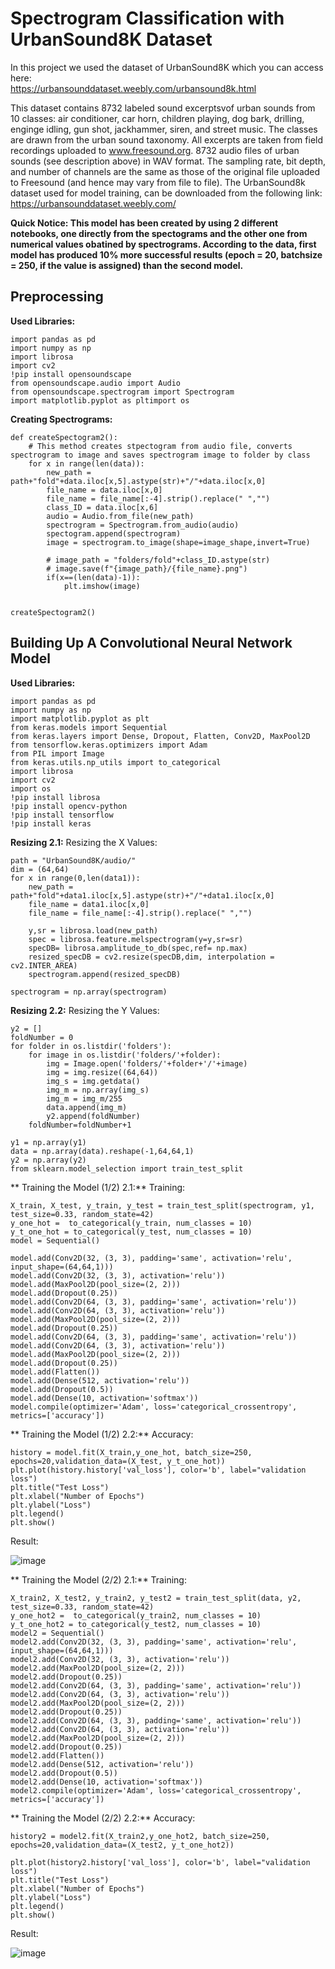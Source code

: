 # Spectrogram Classification with UrbanSound8K Dataset

In this project we used the dataset of UrbanSound8K which you can access here:  
https://urbansounddataset.weebly.com/urbansound8k.html

This dataset contains 8732 labeled sound excerptsvof urban sounds from 10 classes: air conditioner, car horn, children playing, dog bark, drilling, enginge idling, gun shot, jackhammer, siren, and street music. The classes are drawn from the urban sound taxonomy. All excerpts are taken from field recordings uploaded to www.freesound.org.
8732 audio files of urban sounds (see description above) in WAV format. The sampling rate, bit depth, and number of channels are the same as those of the original file uploaded to Freesound (and hence may vary from file to file).
The UrbanSound8k dataset used for model training, can be downloaded from the following link: 
https://urbansounddataset.weebly.com/

**Quick Notice: This model has been created by using 2 different notebooks, one directly from the spectograms and the other one from numerical values obatined by spectrograms. According to the data, first model has produced 10% more successful results (epoch = 20, batchsize = 250, if the value is assigned) than the second model.**

## **Preprocessing**

**Used Libraries:** 

```,
import pandas as pd
import numpy as np
import librosa
import cv2
!pip install opensoundscape
from opensoundscape.audio import Audio
from opensoundscape.spectrogram import Spectrogram
import matplotlib.pyplot as pltimport os
```


**Creating Spectrograms:**
```
def createSpectogram2(): 
    # This method creates stpectogram from audio file, converts spectrogram to image and saves spectrogram image to folder by class
    for x in range(len(data)):
        new_path = path+"fold"+data.iloc[x,5].astype(str)+"/"+data.iloc[x,0]
        file_name = data.iloc[x,0]
        file_name = file_name[:-4].strip().replace(" ","")
        class_ID = data.iloc[x,6]
        audio = Audio.from_file(new_path)
        spectrogram = Spectrogram.from_audio(audio)
        spectogram.append(spectrogram)
        image = spectrogram.to_image(shape=image_shape,invert=True)
        
        # image_path = "folders/fold"+class_ID.astype(str)
        # image.save(f"{image_path}/{file_name}.png")
        if(x==(len(data)-1)):
            plt.imshow(image)
    
     
createSpectogram2()
```

## Building Up A Convolutional Neural Network Model

**Used Libraries:**

```
import pandas as pd
import numpy as np
import matplotlib.pyplot as plt
from keras.models import Sequential
from keras.layers import Dense, Dropout, Flatten, Conv2D, MaxPool2D
from tensorflow.keras.optimizers import Adam
from PIL import Image
from keras.utils.np_utils import to_categorical 
import librosa
import cv2
import os
!pip install librosa
!pip install opencv-python
!pip install tensorflow
!pip install keras
```


**Resizing 2.1:**
Resizing the X Values:

```
path = "UrbanSound8K/audio/"
dim = (64,64)
for x in range(0,len(data1)):
    new_path = path+"fold"+data1.iloc[x,5].astype(str)+"/"+data1.iloc[x,0]
    file_name = data1.iloc[x,0]
    file_name = file_name[:-4].strip().replace(" ","")
     
    y,sr = librosa.load(new_path)
    spec = librosa.feature.melspectrogram(y=y,sr=sr)
    specDB= librosa.amplitude_to_db(spec,ref= np.max)
    resized_specDB = cv2.resize(specDB,dim, interpolation = cv2.INTER_AREA)
    spectrogram.append(resized_specDB)
                        
spectrogram = np.array(spectrogram)
```

**Resizing 2.2:**
Resizing the Y Values:


```
y2 = []
foldNumber = 0
for folder in os.listdir('folders'):
    for image in os.listdir('folders/'+folder):
        img = Image.open('folders/'+folder+'/'+image)
        img = img.resize((64,64))
        img_s = img.getdata()
        img_m = np.array(img_s)
        img_m = img_m/255
        data.append(img_m)
        y2.append(foldNumber) 
    foldNumber=foldNumber+1  

y1 = np.array(y1)    
data = np.array(data).reshape(-1,64,64,1)
y2 = np.array(y2) 
from sklearn.model_selection import train_test_split
```


** Training the Model (1/2) 2.1:**
Training:
```
X_train, X_test, y_train, y_test = train_test_split(spectrogram, y1, test_size=0.33, random_state=42)
y_one_hot =  to_categorical(y_train, num_classes = 10)
y_t_one_hot = to_categorical(y_test, num_classes = 10)
model = Sequential()
    
model.add(Conv2D(32, (3, 3), padding='same', activation='relu', input_shape=(64,64,1)))
model.add(Conv2D(32, (3, 3), activation='relu'))
model.add(MaxPool2D(pool_size=(2, 2)))
model.add(Dropout(0.25))
model.add(Conv2D(64, (3, 3), padding='same', activation='relu'))
model.add(Conv2D(64, (3, 3), activation='relu'))
model.add(MaxPool2D(pool_size=(2, 2)))
model.add(Dropout(0.25))
model.add(Conv2D(64, (3, 3), padding='same', activation='relu'))
model.add(Conv2D(64, (3, 3), activation='relu'))
model.add(MaxPool2D(pool_size=(2, 2)))
model.add(Dropout(0.25))
model.add(Flatten())
model.add(Dense(512, activation='relu'))
model.add(Dropout(0.5))
model.add(Dense(10, activation='softmax'))
model.compile(optimizer='Adam', loss='categorical_crossentropy', metrics=['accuracy'])   
```


** Training the Model (1/2) 2.2:**
Accuracy:
```
history = model.fit(X_train,y_one_hot, batch_size=250, epochs=20,validation_data=(X_test, y_t_one_hot))
plt.plot(history.history['val_loss'], color='b', label="validation loss")
plt.title("Test Loss")
plt.xlabel("Number of Epochs")
plt.ylabel("Loss")
plt.legend()
plt.show()
```

Result:


![image](https://user-images.githubusercontent.com/76561240/194776647-11a50bcb-150b-4557-ba6a-56af2dbf1205.png)


** Training the Model (2/2) 2.1:**
Training:


```
X_train2, X_test2, y_train2, y_test2 = train_test_split(data, y2, test_size=0.33, random_state=42)
y_one_hot2 =  to_categorical(y_train2, num_classes = 10)
y_t_one_hot2 = to_categorical(y_test2, num_classes = 10)
model2 = Sequential()
model2.add(Conv2D(32, (3, 3), padding='same', activation='relu', input_shape=(64,64,1)))
model2.add(Conv2D(32, (3, 3), activation='relu'))
model2.add(MaxPool2D(pool_size=(2, 2)))
model2.add(Dropout(0.25))
model2.add(Conv2D(64, (3, 3), padding='same', activation='relu'))
model2.add(Conv2D(64, (3, 3), activation='relu'))
model2.add(MaxPool2D(pool_size=(2, 2)))
model2.add(Dropout(0.25))
model2.add(Conv2D(64, (3, 3), padding='same', activation='relu'))
model2.add(Conv2D(64, (3, 3), activation='relu'))
model2.add(MaxPool2D(pool_size=(2, 2)))
model2.add(Dropout(0.25))
model2.add(Flatten())
model2.add(Dense(512, activation='relu'))
model2.add(Dropout(0.5))
model2.add(Dense(10, activation='softmax'))
model2.compile(optimizer='Adam', loss='categorical_crossentropy', metrics=['accuracy']) 
```


** Training the Model (2/2) 2.2:**
Accuracy:


```
history2 = model2.fit(X_train2,y_one_hot2, batch_size=250, epochs=20,validation_data=(X_test2, y_t_one_hot2))

plt.plot(history2.history['val_loss'], color='b', label="validation loss")
plt.title("Test Loss")
plt.xlabel("Number of Epochs")
plt.ylabel("Loss")
plt.legend()
plt.show()
```


Result:


![image](https://user-images.githubusercontent.com/76561240/194776775-46e60228-5056-4ba3-803a-24dbc2b882c0.png)

